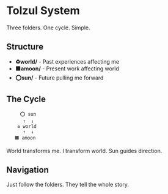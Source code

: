 # Tolzul System

Three folders. One cycle. Simple.

## Structure
- **♻️world/** - Past experiences affecting me
- **🟧amoon/** - Present work affecting world
- **⭕sun/** - Future pulling me forward

## The Cycle

```
     ⭕ sun
      ↑  ↓
    ♻️ world
      ↑  ↓  
   🟧 amoon
```

World transforms me. I transform world. Sun guides direction.

## Navigation
Just follow the folders. They tell the whole story.